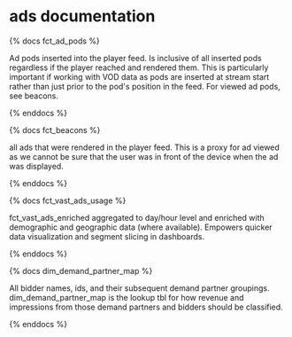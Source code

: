 # ads documentation

{% docs fct_ad_pods %}

Ad pods inserted into the player feed.
Is inclusive of all inserted pods
regardless if the player reached and
rendered them. This is particularly
important if working with VOD data as
pods are inserted at stream start
rather than just prior to the pod's
position in the feed. For viewed ad
pods, see beacons.

{% enddocs %}

{% docs fct_beacons %}

all ads that were rendered in the
player feed. This is a proxy for ad
viewed as we cannot be sure that the
user was in front of the device when
the ad was displayed.

{% enddocs %}


{% docs fct_vast_ads_usage %}

fct_vast_ads_enriched aggregated to day/hour level
and enriched with demographic and geographic
data (where available). Empowers quicker
data visualization and segment slicing in
dashboards. 

{% enddocs %}

{% docs dim_demand_partner_map %}

All bidder names, ids, and their subsequent
demand partner groupings.
dim_demand_partner_map is the lookup tbl
for how revenue and impressions from those
demand partners and bidders should be
classified.

{% enddocs %}